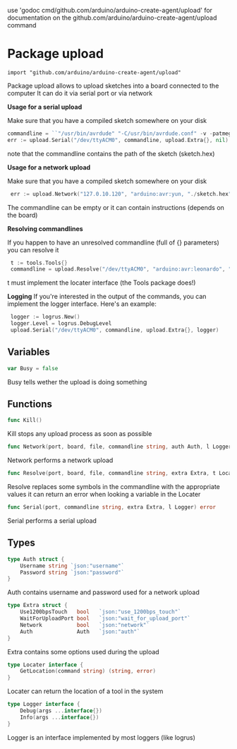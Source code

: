 use 'godoc cmd/github.com/arduino/arduino-create-agent/upload' for documentation on the github.com/arduino/arduino-create-agent/upload command 

Package upload
=====================

    import "github.com/arduino/arduino-create-agent/upload"

Package upload allows to upload sketches into a board connected to the
computer It can do it via serial port or via network

**Usage for a serial upload**

Make sure that you have a compiled sketch somewhere on your disk

```go
commandline = ``"/usr/bin/avrdude" "-C/usr/bin/avrdude.conf" -v -patmega32u4 -cavr109 -P/dev/ttyACM0 -b57600 -D "-Uflash:w:./sketch.hex:i"``
err := upload.Serial("/dev/ttyACM0", commandline, upload.Extra{}, nil)
```

note that the commandline contains the path of the sketch (sketch.hex)

**Usage for a network upload**

Make sure that you have a compiled sketch somewhere on your disk

```go
 err := upload.Network("127.0.10.120", "arduino:avr:yun, "./sketch.hex", "", upload.Auth{}, nil)
```

The commandline can be empty or it can contain instructions (depends on the
board)

**Resolving commandlines**

If you happen to have an unresolved commandline (full of {} parameters) you can
resolve it

```go
 t := tools.Tools{}
 commandline = upload.Resolve("/dev/ttyACM0", "arduino:avr:leonardo", "./sketch.hex", commandline, upload.Extra{}, t)
 ```

t must implement the locater interface (the Tools package does!)

**Logging** If you're interested in the output of the commands, you can
implement the logger interface. Here's an example:

```go
 logger := logrus.New()
 logger.Level = logrus.DebugLevel
 upload.Serial("/dev/ttyACM0", commandline, upload.Extra{}, logger)
 ```



Variables
---------


```go
var Busy = false
```
Busy tells wether the upload is doing something

Functions
---------


```go
func Kill()
```

Kill stops any upload process as soon as possible


```go
func Network(port, board, file, commandline string, auth Auth, l Logger) error
```

Network performs a network upload


```go
func Resolve(port, board, file, commandline string, extra Extra, t Locater) (string, error)
```

Resolve replaces some symbols in the commandline with the appropriate values it
can return an error when looking a variable in the Locater


```go
func Serial(port, commandline string, extra Extra, l Logger) error
```

Serial performs a serial upload

Types
-----


```go
type Auth struct {
    Username string `json:"username"`
    Password string `json:"password"`
}
```
Auth contains username and password used for a network upload


```go
type Extra struct {
    Use1200bpsTouch   bool   `json:"use_1200bps_touch"`
    WaitForUploadPort bool   `json:"wait_for_upload_port"`
    Network           bool   `json:"network"`
    Auth              Auth   `json:"auth"`
}
```
Extra contains some options used during the upload


```go
type Locater interface {
    GetLocation(command string) (string, error)
}
```
Locater can return the location of a tool in the system


```go
type Logger interface {
    Debug(args ...interface{})
    Info(args ...interface{})
}
```
Logger is an interface implemented by most loggers (like logrus)


